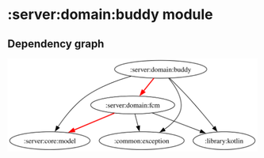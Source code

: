 # :server:domain:buddy module
## Dependency graph
![Dependency graph](../../../docs/images/graphs/dep_graph_server_domain_buddy.svg)
